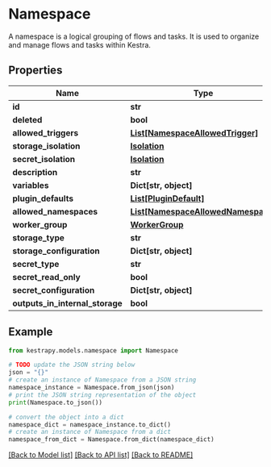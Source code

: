 # Namespace

A namespace is a logical grouping of flows and tasks. It is used to organize and manage flows and tasks within Kestra.

## Properties

Name | Type | Description | Notes
------------ | ------------- | ------------- | -------------
**id** | **str** |  | 
**deleted** | **bool** |  | 
**allowed_triggers** | [**List[NamespaceAllowedTrigger]**](NamespaceAllowedTrigger.md) |  | [optional] 
**storage_isolation** | [**Isolation**](Isolation.md) |  | [optional] 
**secret_isolation** | [**Isolation**](Isolation.md) |  | [optional] 
**description** | **str** |  | [optional] 
**variables** | **Dict[str, object]** |  | [optional] 
**plugin_defaults** | [**List[PluginDefault]**](PluginDefault.md) |  | [optional] 
**allowed_namespaces** | [**List[NamespaceAllowedNamespace]**](NamespaceAllowedNamespace.md) |  | [optional] 
**worker_group** | [**WorkerGroup**](WorkerGroup.md) |  | [optional] 
**storage_type** | **str** |  | [optional] 
**storage_configuration** | **Dict[str, object]** |  | [optional] 
**secret_type** | **str** |  | [optional] 
**secret_read_only** | **bool** |  | [optional] 
**secret_configuration** | **Dict[str, object]** |  | [optional] 
**outputs_in_internal_storage** | **bool** |  | [optional] 

## Example

```python
from kestrapy.models.namespace import Namespace

# TODO update the JSON string below
json = "{}"
# create an instance of Namespace from a JSON string
namespace_instance = Namespace.from_json(json)
# print the JSON string representation of the object
print(Namespace.to_json())

# convert the object into a dict
namespace_dict = namespace_instance.to_dict()
# create an instance of Namespace from a dict
namespace_from_dict = Namespace.from_dict(namespace_dict)
```
[[Back to Model list]](../README.md#documentation-for-models) [[Back to API list]](../README.md#documentation-for-api-endpoints) [[Back to README]](../README.md)


